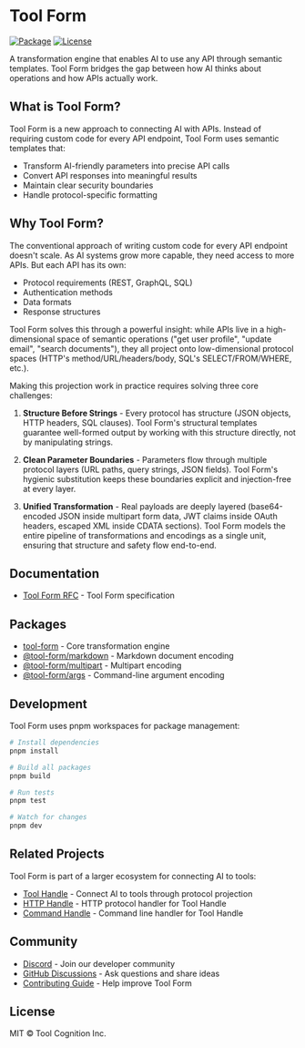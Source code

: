# Tool Form

[![Package](https://img.shields.io/badge/npm-0.1.0-ae8c7e?labelColor=3b3a37)](https://www.npmjs.com/package/tool-form)
[![License](https://img.shields.io/badge/license-MIT-ae8c7e?labelColor=3b3a37)](https://opensource.org/licenses/MIT)

A transformation engine that enables AI to use any API through semantic templates. Tool Form bridges the gap between how AI thinks about operations and how APIs actually work.

## What is Tool Form?

Tool Form is a new approach to connecting AI with APIs. Instead of requiring custom code for every API endpoint, Tool Form uses semantic templates that:

- Transform AI-friendly parameters into precise API calls
- Convert API responses into meaningful results
- Maintain clear security boundaries
- Handle protocol-specific formatting

## Why Tool Form?

The conventional approach of writing custom code for every API endpoint doesn't scale. As AI systems grow more capable, they need access to more APIs. But each API has its own:

- Protocol requirements (REST, GraphQL, SQL)
- Authentication methods
- Data formats
- Response structures

Tool Form solves this through a powerful insight: while APIs live in a high-dimensional space of semantic operations ("get user profile", "update email", "search documents"), they all project onto low-dimensional protocol spaces (HTTP's method/URL/headers/body, SQL's SELECT/FROM/WHERE, etc.).

Making this projection work in practice requires solving three core challenges:

1. **Structure Before Strings** - Every protocol has structure (JSON objects, HTTP headers, SQL clauses). Tool Form's structural templates guarantee well-formed output by working with this structure directly, not by manipulating strings.

2. **Clean Parameter Boundaries** - Parameters flow through multiple protocol layers (URL paths, query strings, JSON fields). Tool Form's hygienic substitution keeps these boundaries explicit and injection-free at every layer.

3. **Unified Transformation** - Real payloads are deeply layered (base64-encoded JSON inside multipart form data, JWT claims inside OAuth headers, escaped XML inside CDATA sections). Tool Form models the entire pipeline of transformations and encodings as a single unit, ensuring that structure and safety flow end-to-end.

## Documentation

- [Tool Form RFC](docs/tool-form-rfc.md) - Tool Form specification

## Packages

- [tool-form] - Core transformation engine
- [@tool-form/markdown] - Markdown document encoding
- [@tool-form/multipart] - Multipart encoding
- [@tool-form/args] - Command-line argument encoding

## Development

Tool Form uses pnpm workspaces for package management:

```bash
# Install dependencies
pnpm install

# Build all packages
pnpm build

# Run tests
pnpm test

# Watch for changes
pnpm dev
```

## Related Projects

Tool Form is part of a larger ecosystem for connecting AI to tools:

- [Tool Handle] - Connect AI to tools through protocol projection
- [HTTP Handle] - HTTP protocol handler for Tool Handle
- [Command Handle] - Command line handler for Tool Handle

## Community

- [Discord] - Join our developer community
- [GitHub Discussions] - Ask questions and share ideas
- [Contributing Guide] - Help improve Tool Form

## License

MIT © Tool Cognition Inc.

[tool-form]: packages/tool-form/README.md
[@tool-form/args]: packages/args/README.md
[@tool-form/markdown]: packages/markdown/README.md
[@tool-form/multipart]: packages/multipart/README.md
[Tool Handle]: https://github.com/toolcog/tool-handle
[HTTP Handle]: https://github.com/toolcog/http-handle
[Command Handle]: https://github.com/toolcog/command-handle
[Contributing Guide]: CONTRIBUTING.md
[Discord]: https://discord.gg/toolcog
[GitHub Discussions]: https://github.com/toolcog/tool-form/discussions
